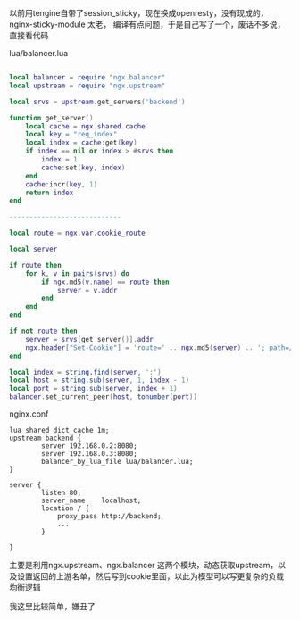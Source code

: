 以前用tengine自带了session_sticky，现在换成openresty，没有现成的，nginx-sticky-module 太老， 编译有点问题，于是自己写了一个，废话不多说，直接看代码

lua/balancer.lua 
```lua

local balancer = require "ngx.balancer"
local upstream = require "ngx.upstream"

local srvs = upstream.get_servers('backend')

function get_server()
    local cache = ngx.shared.cache
    local key = "req_index"
    local index = cache:get(key)
    if index == nil or index > #srvs then
        index = 1
        cache:set(key, index)
    end
    cache:incr(key, 1)
    return index
end

----------------------------

local route = ngx.var.cookie_route

local server

if route then
    for k, v in pairs(srvs) do
        if ngx.md5(v.name) == route then
            server = v.addr
        end
    end
end

if not route then
    server = srvs[get_server()].addr
    ngx.header["Set-Cookie"] = 'route=' .. ngx.md5(server) .. '; path=/;'
end

local index = string.find(server, ':')
local host = string.sub(server, 1, index - 1)
local port = string.sub(server, index + 1)
balancer.set_current_peer(host, tonumber(port))

```

nginx.conf
```
lua_shared_dict cache 1m;
upstream backend {
        server 192.168.0.2:8080;
        server 192.168.0.3:8080; 
        balancer_by_lua_file lua/balancer.lua;
} 

server {
        listen 80;
        server_name    localhost;
        location / {
            proxy_pass http://backend;
            ...
        }
        
}

```
主要是利用ngx.upstream、ngx.balancer 这两个模块，动态获取upstream，以及设置返回的上游名单，然后写到cookie里面，以此为模型可以写更复杂的负载均衡逻辑

我这里比较简单，嫌丑了
